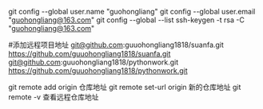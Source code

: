 git config --global user.name "guohongliang"
git config --global user.email "guohongliang@163.com"
git config --global --list
ssh-keygen -t rsa -C "guohongliang@163.com"


#添加远程项目地址
git@github.com:guuohongliang1818/suanfa.git
https://github.com/guuohongliang1818/suanfa.git
git@github.com:guuohongliang1818/pythonwork.git
https://github.com/guuohongliang1818/pythonwork.git

git remote add origin 仓库地址
git remote set-url origin 新的仓库地址
git remote -v 查看远程仓库地址

